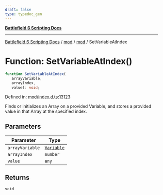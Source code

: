 ```yaml
---
draft: false
type: typedoc_gen
---
```


[**Battlefield 6 Scripting Docs**](../../../_index.md)

***

[Battlefield 6 Scripting Docs](../../../_index.md) / [mod](../../_index.md) / [mod](../_index.md) / SetVariableAtIndex

# Function: SetVariableAtIndex()

```ts
function SetVariableAtIndex(
   arrayVariable, 
   arrayIndex, 
   value): void;
```

Defined in: [mod/index.d.ts:13123](https://github.com/battlefield-portal-community/portal-docs/blob/ff09b2690670f74de7e97198022e5a97ff1161ff/generators/santiago/mod/index.d.ts#L13123)

Finds or initializes an Array on a provided Variable, and stores a provided value in that Array at the specified index.

## Parameters

| Parameter | Type |
| ------ | ------ |
| `arrayVariable` | [`Variable`](../Variable/_index.md) |
| `arrayIndex` | `number` |
| `value` | `any` |

## Returns

`void`
